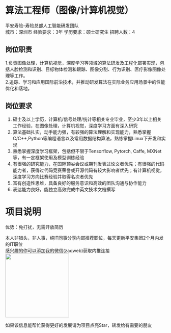 # 算法工程师（图像/计算机视觉）
平安寿险-寿险总部人工智能研发团队  
城市：深圳市 经验要求：3年 学历要求：硕士研究生  招聘人数：4

## 岗位职责
1.负责图像处理，计算机视觉，深度学习等领域的算法研发及工程化部署实现，包括人脸检测和识别、目标物体检测和跟踪、图像分割、行为识别、医疗影像图像处理等工作。   
2.追踪、学习和应用国际前沿技术，并推动研发算法在实际业务应用场景中的性能优化和落地。

## 岗位要求
1. 硕士及以上学历，计算机/信号处理/统计等相关专业毕业，至少3年以上相关工作经验，在图像处理，计算机视觉，深度学习方面有深入研究   
2. 算法基础扎实，动手能力强，有较强的算法理解和实现能力，熟悉掌握C/C++,Python等编程语言以及常用数据结构算法，熟练掌握Linux下开发和实现   
3. 熟悉掌握深度学习框架，包括但不限于Tensorflow, Pytorch, Caffe, MXNet等，有一定框架使用及模型训练经验   
4. 有很强的研究能力，在国际顶尖会议或期刊发表过论文者优先；有很强的代码能力者，获得过代码竞赛荣誉或开源代码有较大影响者优先；有计算机视觉，深度学习方向比赛经验并取得名次者优先   
5. 富有创造性思维，具备良好的服务意识和高效的团队沟通与协作能力   
6. 表达能力良好，能独立高效完成中英文技术文档撰写

# 项目说明

优势：免打扰，无需开放简历

本人非猎头，非人事，纯IT同事分享内部推荐职位，每天更新平安集团2个月内发的IT职位  
感兴趣的你可以添加我的微信(zaqweb)获取内推连接  
<img src="https://github.com/zaqweb/PA-IT-JOBS/blob/master/WechatICode.jpeg"  height="200" width="200">

如果该信息能帮忙获得更好的发展请为项目点亮Star，转发给有需要的朋友




